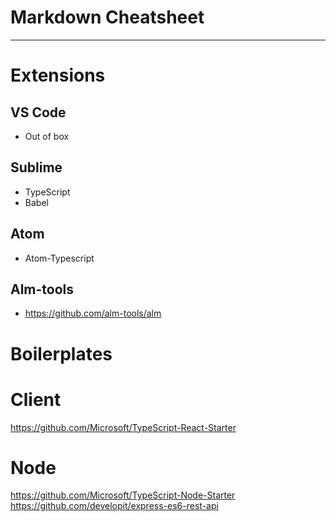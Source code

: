 Markdown Cheatsheet
===================

- - - - 

# Extensions #

## VS Code ##
- Out of box

## Sublime ##
- TypeScript
- Babel

## Atom ##
- Atom-Typescript

## Alm-tools ##

- https://github.com/alm-tools/alm


# Boilerplates #

# Client #
https://github.com/Microsoft/TypeScript-React-Starter

# Node #
https://github.com/Microsoft/TypeScript-Node-Starter
https://github.com/developit/express-es6-rest-api
